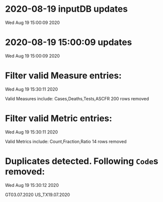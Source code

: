 
# 2020-08-19 inputDB updates 
 Wed Aug 19 15:00:09 2020 


# 2020-08-19 15:00:09 updates 
 Wed Aug 19 15:00:09 2020 


# Filter valid Measure entries: 
 Wed Aug 19 15:30:11 2020 

Valid Measures include: Cases,Deaths,Tests,ASCFR
 200 rows removed
# Filter valid Metric entries: 
 Wed Aug 19 15:30:11 2020 

Valid Metrics include: Count,Fraction,Ratio
 14 rows removed
# Duplicates detected. Following `Code`s removed: 
 Wed Aug 19 15:30:12 2020 

GT03.07.2020
US_TX19.07.2020